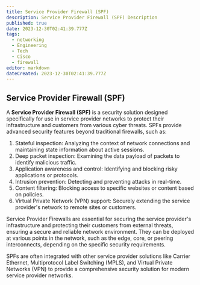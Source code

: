 ```yaml
---
title: Service Provider Firewall (SPF)
description: Service Provider Firewall (SPF) Description
published: true
date: 2023-12-30T02:41:39.777Z
tags:
  - networking
  - Engineering
  - Tech
  - Cisco
  - firewall
editor: markdown
dateCreated: 2023-12-30T02:41:39.777Z
---
```

## Service Provider Firewall (SPF)

A **Service Provider Firewall (SPF)** is a security solution designed specifically for use in service provider networks to protect their infrastructure and customers from various cyber threats. SPFs provide advanced security features beyond traditional firewalls, such as:

1. Stateful inspection: Analyzing the context of network connections and maintaining state information about active sessions.
2. Deep packet inspection: Examining the data payload of packets to identify malicious traffic.
3. Application awareness and control: Identifying and blocking risky applications or protocols.
4. Intrusion prevention: Detecting and preventing attacks in real-time.
5. Content filtering: Blocking access to specific websites or content based on policies.
6. Virtual Private Network (VPN) support: Securely extending the service provider's network to remote sites or customers.

Service Provider Firewalls are essential for securing the service provider's infrastructure and protecting their customers from external threats, ensuring a secure and reliable network environment. They can be deployed at various points in the network, such as the edge, core, or peering interconnects, depending on the specific security requirements.

SPFs are often integrated with other service provider solutions like Carrier Ethernet, Multiprotocol Label Switching (MPLS), and Virtual Private Networks (VPN) to provide a comprehensive security solution for modern service provider networks.